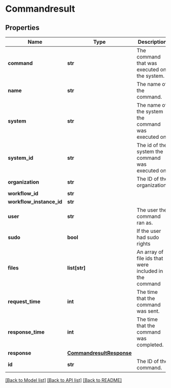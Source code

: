 # Commandresult

## Properties
Name | Type | Description | Notes
------------ | ------------- | ------------- | -------------
**command** | **str** | The command that was executed on the system. | [optional] 
**name** | **str** | The name of the command. | [optional] 
**system** | **str** | The name of the system the command was executed on. | [optional] 
**system_id** | **str** | The id of the system the command was executed on. | [optional] 
**organization** | **str** | The ID of the organization. | [optional] 
**workflow_id** | **str** |  | [optional] 
**workflow_instance_id** | **str** |  | [optional] 
**user** | **str** | The user the command ran as. | [optional] 
**sudo** | **bool** | If the user had sudo rights | [optional] 
**files** | **list[str]** | An array of file ids that were included in the command | [optional] 
**request_time** | **int** | The time that the command was sent. | [optional] 
**response_time** | **int** | The time that the command was completed. | [optional] 
**response** | [**CommandresultResponse**](CommandresultResponse.md) |  | [optional] 
**id** | **str** | The ID of the command. | [optional] 

[[Back to Model list]](../README.md#documentation-for-models) [[Back to API list]](../README.md#documentation-for-api-endpoints) [[Back to README]](../README.md)


